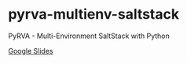 # pyrva-multienv-saltstack

PyRVA - Multi-Environment SaltStack with Python

[Google Slides](https://bit.ly/pyrva-mess-slides)
